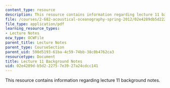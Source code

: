 ```yaml
---
content_type: resource
description: This resource contains information regarding lecture 11 background notes.
file: /courses/2-682-acoustical-oceanography-spring-2012/02e4289db5d222757e3927a24cdcc141_MIT2_682S12_bglec11.pdf
file_type: application/pdf
learning_resource_types:
- Lecture Notes
ocw_type: OCWFile
parent_title: Lecture Notes
parent_type: CourseSection
parent_uid: 590d5193-61ba-4c59-74bb-38c0b4762ca3
resourcetype: Document
title: Lecture 11 Background Notes
uid: 02e4289d-b5d2-2275-7e39-27a24cdcc141
---
```

This resource contains information regarding lecture 11 background notes.

